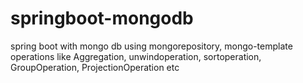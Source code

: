 # springboot-mongodb
spring boot with mongo db using mongorepository, mongo-template operations like Aggregation, unwindoperation, sortoperation, GroupOperation, ProjectionOperation etc
